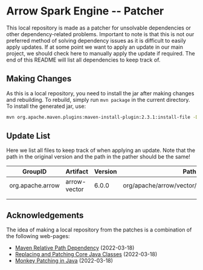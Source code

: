 # Arrow Spark Engine -- Patcher
This local repository is made as a patcher for unsolvable dependencies or other dependency-related problems.
Important to note is that this is not our preferred method of solving dependency issues as it is difficult to easily apply updates.
If at some point we want to apply an update in our main project, we should check here to manually apply the update if required. 
The end of this README will list all dependencies to keep track of. 

## Making Changes
As this is a local repository, you need to install the jar after making changes and rebuilding. To rebuild, simply run `mvn package` in the current directory.
To install the generated jar, use:
```bash
mvn org.apache.maven.plugins:maven-install-plugin:2.3.1:install-file -Dfile=target/Arrow-Spark-Engine-Patch-1.0-SNAPSHOT.jar -DgroupId=nl.tudelft.abs.ffiorini -DartifactId=Arrow-Spark-Engine-Patch -Dversion=1.0-SNAPSHOT -Dpackaging=jar -DlocalRepositoryPath=.
```

## Update List
Here we list all files to keep track of when applying an update. 
Note that the path in the original version and the path in the pather should be the same!

| GroupID          | Artifact     | Version | Path                                          |
|------------------|--------------|---------|-----------------------------------------------|
| org.apache.arrow | arrow-vector | 6.0.0   | org/apache/arrow/vector/types/pojo/Field.java |
|                  |              |         |                                               |
|                  |              |         |                                               |

## Acknowledgements
The idea of making a local repository from the patches is a combination of the following web-pages:
 - [Maven Relative Path Dependency](https://stackoverflow.com/a/2230464) (2022-03-18)
 - [Replacing and Patching Core Java Classes](https://media.techtarget.com/tss/static/articles/content/CovertJava/Sams-CovertJava-15.pdf) (2022-03-18)
 - [Monkey Patching in Java](https://stackoverflow.com/a/42141003) (2022-03-18)